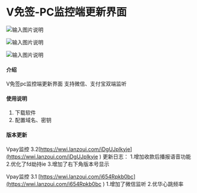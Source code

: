 # V免签-PC监控端更新界面
![输入图片说明](https://images.gitee.com/uploads/images/2021/0529/131037_d2560369_4920524.png "屏幕截图.png")

![输入图片说明](https://images.gitee.com/uploads/images/2021/0529/131046_1ba7f447_4920524.png "屏幕截图.png")

![输入图片说明](https://images.gitee.com/uploads/images/2021/0529/131054_fbe62667_4920524.png "屏幕截图.png")

#### 介绍
V免签pc监控端更新界面
支持微信、支付宝双端监听

#### 使用说明

1.  下载软件
2.  配置域名、密钥

#### 版本更新

Vpay监控 3.2[https://wwi.lanzoui.com/iDgUJplkyje](https://wwi.lanzoui.com/iDgUJplkyje
)
更新日志：
1.增加收款后播报语音功能
2.优化了fd劫持ie
3.增加了右下角版本号显示


Vpay监控 3.1  [https://wwi.lanzoui.com/i654Rpkb0bc](https://wwi.lanzoui.com/i654Rpkb0bc
)
1.增加了微信监听
2.优华心跳频率



